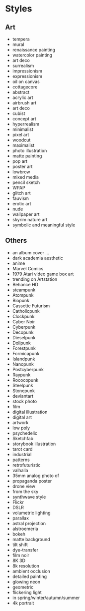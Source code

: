 # Styles

## Art

- tempera
- mural
- renaissance painting
- watercolor painting
- art deco
- surrealism
- impressionism
- expressionism
- oil on canvas
- cottagecore
- abstract
- acrylic art
- airbrush art
- art deco
- cubist
- concept art
- hyperrealism
- minimalist
- pixel art
- woodcut
- maximalist
- photo illustration
- matte painting
- pop art
- poster art
- lowbrow
- mixed media
- pencil sketch
- WPAP
- glitch art
- fauvism
- erotic art
- nude
- wallpaper art
- skyrim nature art
- symbolic and meaningful style

## Others

- an album cover ...
- dark academia aesthetic
- anime
- Marvel Comics
- 1979 Atari video game box art
- trending on Artstation
- Behance HD
- steampunk
- Atompunk
- Biopunk
- Cassette Futurism
- Catholicpunk
- Clockpunk
- Cyber Noir
- Cyberpunk
- Decopunk
- Dieselpunk
- Dollpunk
- Forestpunk
- Formicapunk
- Islandpunk
- Nanopunk
- Postcyberpunk
- Raypunk
- Rococopunk
- Steelpunk
- Stonepunk
- deviantart
- stock photo
- film
- digital illustration
- digital art
- artwork
- low poly
- psychedelic
- Sketchfab
- storybook illustration
- tarot card
- industrial
- patterns
- retrofuturistic
- valhalla
- 35mm analog photo of
- propaganda poster
- drone view
- from the sky
- synthwave style
- Flickr
- DSLR
- volumetric lighting
- parallax
- astral projection
- alstroemeria
- bokeh
- matte background
- tilt shift
- dye-transfer
- film noir
- 8K 3D
- 8k resolution
- ambient occlusion
- detailed painting
- glowing neon
- geometric
- flickering light
- in spring/winter/autumn/summer
- 4k portrait